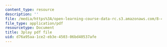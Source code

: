 ```yaml
---
content_type: resource
description: ''
file: /media/https%3A/open-learning-course-data-rc.s3.amazonaws.com/8-421-atomic-and-optical-physics-i-spring-2014/d76a95aa1ce2eb3e450306bd40537afe_EfuSYmCQSY8.pdf
file_type: application/pdf
resourcetype: Document
title: 3play pdf file
uid: d76a95aa-1ce2-eb3e-4503-06bd40537afe
---
```

